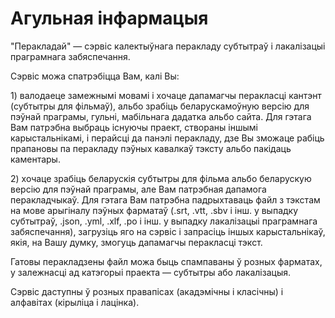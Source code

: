 # Агульная інфармацыя

"Перакладай" — сэрвіс калектыўнага перакладу субтытраў і лакалізацыі праграмнага забяспечання.

Сэрвіс можа спатрэбіцца Вам, калі Вы:

1\) валодаеце замежнымі мовамі і хочаце дапамагчы перакласці кантэнт \(субтытры для фільмаў\), альбо зрабіць беларускамоўную версію для пэўнай праграмы, гульні, мабільнага дадатка альбо сайта. Для гэтага Вам патрэбна выбраць існуючы праект, створаны іншымі карыстальнікамі, і перайсці да панэлі перакладу, дзе Вы зможаце рабіць прапановы па перакладу пэўных кавалкаў тэксту альбо пакідаць каментары.

2\) хочаце зрабіць беларускія субтытры для фільма альбо беларускую версію для пэўнай праграмы, але Вам патрэбная дапамога перакладчыкаў. Для гэтага Вам патрэбна падрыхтаваць файл з тэкстам на мове арыгіналу пэўных фарматаў \(.srt, .vtt, .sbv і інш. у выпадку субтытраў, .json, .yml, .xlf, .po і інш. у выпадку лакалізацыі праграмнага забяспечання\), загрузіць яго на сэрвіс і запрасіць іншых карыстальнікаў, якія, на Вашу думку, змогуць дапамагчы перакласці тэкст.

Гатовы перакладзены файл можа быць спампаваны ў розных фарматах, у залежнасці ад катэгорыі праекта — субтытры або лакалізацыя.

Сэрвіс даступны ў розных правапісах \(акадэмічны і класічны\) і алфавітах \(кірыліца і лацінка\).




